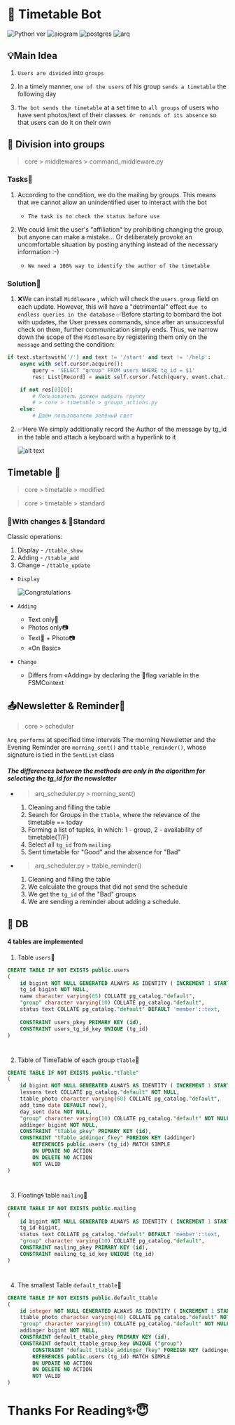 # 📅 Timetable Bot

![Python ver](https://img.shields.io/badge/pyhon-3.10-orange)
![aiogram](https://img.shields.io/badge/aiogram-3.13.1-blue)
![postgres](https://img.shields.io/badge/postgre-16-42a4ff)
![arq](https://img.shields.io/badge/arq-0.26.1-yellow)

## 💡Main Idea

1. `Users are divided` into `groups`

2. In a timely manner, `one of the users` of his group `sends a timetable` the following day
3. `The bot sends the timetable` at a set time to `all groups` of users who have sent photos/text of their classes. `Or reminds of its absence` so that users can do it on their own

## 👥 Division into groups

> core > middlewares > command_middleware.py

### Tasks📌

1. According to the condition, we do the mailing by groups. This means that we cannot allow an unindentified user to interact with the bot

    * `The task is to check the status before use`

2. We could limit the user's "affiliation" by prohibiting changing the group, but anyone can make a mistake... Or deliberately provoke an uncomfortable situation by posting anything instead of the necessary information :-)

    * `We need a 100% way to identify the author of the timetable`

### Solution🎯

1. ❌We can install `Middleware` , which will check the `users.group` field on each update. However, this will have a "detrimental" effect `due to endless queries in the database`
✅Before
starting to bombard the bot with updates, the User presses commands, since after an unsuccessful check on them, further communication simply ends. Thus, we narrow down the scope of the `Middleware` by registering them only on the `message` and setting the condition:
```py
if text.startswith('/') and text != '/start' and text != '/help':
    async with self.cursor.acquire():
        query = 'SELECT "group" FROM users WHERE tg_id = $1'
        res: List[Record] = await self.cursor.fetch(query, event.chat.id)

    if not res[0][0]:
        # Пользователь должен выбрать группу
        # > core > timetable > groups_actions.py
    else:
        # Даём пользователю зелёный свет
```
2. ✅Here We simply additionally record the Author of the message by tg_id in the table and attach a keyboard with a hyperlink to it

    ![alt text](https://sun9-69.userapi.com/impg/ECk2RcTODh4IWNyLlHPAlBAybOfARqEMYQkK7A/DTL8l4Iqrek.jpg?size=396x594&quality=95&sign=98b4a07c8b49e9a4b247952f8ad3ca23&type=album)

## Timetable 📅

> core > timetable > modified

> core > timetable > standard

### 📃With changes & 📜Standard

Classic operations:
1. Display - `/ttable_show`
2. Adding - `/ttable_add`
3. Change - `/ttable_update`

* `Display`

    ![Congratulations](https://sun9-73.userapi.com/impg/oo9-2ZHeLhdSileY1tbywFVpbbFHBBaVKCc77Q/XiFkzM8P5_s.jpg?size=490x385&quality=95&sign=dfcd22d971c4b5718f9fbbc44d98f976&type=album)

* `Adding`
    * Text only📝
    * Photos only📷
    * Text📝 + Photo📷
    * «On Basic»

* `Change`
    * Differs from «Adding» by declaring the 🚩flag variable in the FSMContext

## 📤Newsletter & Reminder📨

> core > scheduler

`Arq performs` at specified time intervals The morning Newsletter and the Evening Reminder are `morning_sent()` and `ttable_reminder()`, whose signature is tied in the `SentList` class

#### *The differences between the methods are only in the algorithm for selecting the tg_id for the newsletter*

* > arq_scheduler.py > morning_sent()
    1. Cleaning and filling the table
    2. Search for Groups in the `tTable`, where the relevance of the timetable == today
    3. Forming a list of tuples, in which: 1 - group, 2 - availability of timetable(T/F)
    4. Select all  `tg_id` from `mailing`
    5. Sent timetable for "Good" and the absence for "Bad"

* > arq_scheduler.py > ttable_reminder()

    1. Cleaning and filling the table
    2. We calculate the groups that did not send the schedule
    3. We get the `tg_id` of the "Bad" groups
    4. We are sending a reminder about adding a schedule.

## 💾 DB

#### 4 tables are implemented

1. Table `users`👥
```sql
CREATE TABLE IF NOT EXISTS public.users
(
    id bigint NOT NULL GENERATED ALWAYS AS IDENTITY ( INCREMENT 1 START 1 MINVALUE 1 MAXVALUE 9223372036854775807 CACHE 1 ),
    tg_id bigint NOT NULL,
    name character varying(65) COLLATE pg_catalog."default",
    "group" character varying(10) COLLATE pg_catalog."default",
    status text COLLATE pg_catalog."default" DEFAULT 'member'::text,
    
    CONSTRAINT users_pkey PRIMARY KEY (id),
    CONSTRAINT users_tg_id_key UNIQUE (tg_id)
)
```
#
2. Table of TimeTable of each group `tTable`📅
```sql
CREATE TABLE IF NOT EXISTS public."tTable"
(
    id bigint NOT NULL GENERATED ALWAYS AS IDENTITY ( INCREMENT 1 START 1 MINVALUE 1 MAXVALUE 9223372036854775807 CACHE 1 ),
    lessons text COLLATE pg_catalog."default" NOT NULL,
    ttable_photo character varying(60) COLLATE pg_catalog."default",
    add_time date DEFAULT now(),
    day_sent date NOT NULL,
    "group" character varying(10) COLLATE pg_catalog."default" NOT NULL,
    addinger bigint NOT NULL,
    CONSTRAINT "tTable_pkey" PRIMARY KEY (id),
    CONSTRAINT "tTable_addinger_fkey" FOREIGN KEY (addinger)
        REFERENCES public.users (tg_id) MATCH SIMPLE
        ON UPDATE NO ACTION
        ON DELETE NO ACTION
        NOT VALID
)
```
#
3. Floating🌀 table `mailing`📨
```sql
CREATE TABLE IF NOT EXISTS public.mailing
(
    id bigint NOT NULL GENERATED ALWAYS AS IDENTITY ( INCREMENT 1 START 1 MINVALUE 1 MAXVALUE 9223372036854775807 CACHE 1 ),
    tg_id bigint,
    status text COLLATE pg_catalog."default" DEFAULT 'member'::text,
    "group" character varying(10) COLLATE pg_catalog."default",
    CONSTRAINT mailing_pkey PRIMARY KEY (id),
    CONSTRAINT mailing_tg_id_key UNIQUE (tg_id)
)
```
#
4. The smallest Table `default_ttable`🌱
```sql
CREATE TABLE IF NOT EXISTS public.default_ttable
(
    id integer NOT NULL GENERATED ALWAYS AS IDENTITY ( INCREMENT 1 START 1 MINVALUE 1 MAXVALUE 2147483647 CACHE 1 ),
    ttable_photo character varying(40) COLLATE pg_catalog."default" NOT NULL,
    "group" character varying(10) COLLATE pg_catalog."default" NOT NULL,
    addinger bigint NOT NULL,
    CONSTRAINT default_ttable_pkey PRIMARY KEY (id),
    CONSTRAINT default_ttable_group_key UNIQUE ("group")
        CONSTRAINT "default_ttable_addinger_fkey" FOREIGN KEY (addinger)
        REFERENCES public.users (tg_id) MATCH SIMPLE
        ON UPDATE NO ACTION
        ON DELETE NO ACTION
        NOT VALID
)
```

# Thanks For Reading✨😇